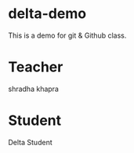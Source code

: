 # delta-demo
This is a demo for git &amp; Github class.

# Teacher
shradha khapra

# Student
Delta Student
